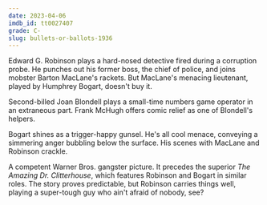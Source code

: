 ```yaml
---
date: 2023-04-06
imdb_id: tt0027407
grade: C-
slug: bullets-or-ballots-1936
---
```


Edward G. Robinson plays a hard-nosed detective fired during a corruption probe. He punches out his former boss, the chief of police, and joins mobster Barton MacLane's rackets. But MacLane's menacing lieutenant, played by Humphrey Bogart, doesn't buy it.

<!-- end -->

Second-billed Joan Blondell plays a small-time numbers game operator in an extraneous part. Frank McHugh offers comic relief as one of Blondell's helpers.

Bogart shines as a trigger-happy gunsel. He's all cool menace, conveying a simmering anger bubbling below the surface. His scenes with MacLane and Robinson crackle.

A competent Warner Bros. gangster picture. It precedes the superior <span data-imdb-id="tt0029864">_The Amazing Dr. Clitterhouse_</span>, which features Robinson and Bogart in similar roles. The story proves predictable, but Robinson carries things well, playing a super-tough guy who ain't afraid of nobody, see?
